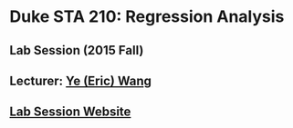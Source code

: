 # Duke STA 210: Regression Analysis
## Lab Session (2015 Fall)
## Lecturer: [Ye (Eric) Wang](http://ericyewang.github.io)
## [Lab Session Website](http://ericyewang.github.io/Duke-STA-210)
